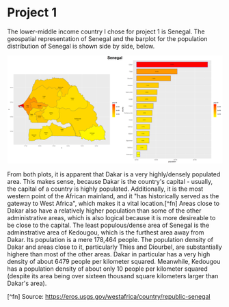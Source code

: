 # Project 1

The lower-middle income country I chose for project 1 is Senegal. The geospatial representation of Senegal and the barplot for the population distribution of Senegal is shown side by side, below.

![](senegal.png)

From both plots, it is apparent that Dakar is a very highly/densely populated area. This makes sense, because Dakar is the country's capital - usually, the capital of a country is highly populated. Additionally, it is the most western point of the African mainland, and it "has historically served as the gateway to West Africa", which makes it a vital location.[^fn] Areas close to Dakar also have a relatively higher population than some of the other administrative areas, which is also logical because it is more desireable to be close to the capital. The least populous/dense area of Senegal is the adminstrative area of Kedougou, which is the furthest area away from Dakar. Its population is a mere 178,464 people. The population density of Dakar and areas close to it, particularly Thies and Diourbel, are substantially highere than most of the other areas. Dakar in particular has a very high density of about 6479 people per kilometer squared. Meanwhile, Kedougou has a population density of about only 10 people per kilometer squared (despite its area being over sixteen thousand square kilometers larger than Dakar's area).





[^fn] Source: https://eros.usgs.gov/westafrica/country/republic-senegal
